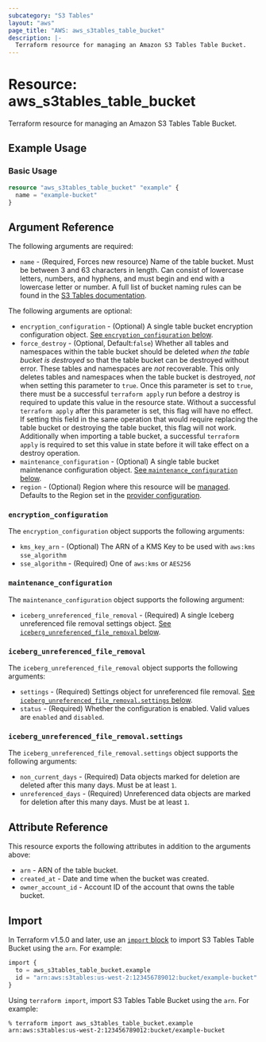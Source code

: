 ```yaml
---
subcategory: "S3 Tables"
layout: "aws"
page_title: "AWS: aws_s3tables_table_bucket"
description: |-
  Terraform resource for managing an Amazon S3 Tables Table Bucket.
---
```


# Resource: aws_s3tables_table_bucket

Terraform resource for managing an Amazon S3 Tables Table Bucket.

## Example Usage

### Basic Usage

```terraform
resource "aws_s3tables_table_bucket" "example" {
  name = "example-bucket"
}
```

## Argument Reference

The following arguments are required:

* `name` - (Required, Forces new resource) Name of the table bucket.
  Must be between 3 and 63 characters in length.
  Can consist of lowercase letters, numbers, and hyphens, and must begin and end with a lowercase letter or number.
  A full list of bucket naming rules can be found in the [S3 Tables documentation](https://docs.aws.amazon.com/AmazonS3/latest/userguide/s3-tables-buckets-naming.html#table-buckets-naming-rules).

The following arguments are optional:

* `encryption_configuration` - (Optional) A single table bucket encryption configuration object.
  [See `encryption_configuration` below](#encryption_configuration).
* `force_destroy` - (Optional, Default:`false`) Whether all tables and namespaces within the table bucket should be deleted *when the table bucket is destroyed* so that the table bucket can be destroyed without error. These tables and namespaces are *not* recoverable. This only deletes tables and namespaces when the table bucket is destroyed, *not* when setting this parameter to `true`. Once this parameter is set to `true`, there must be a successful `terraform apply` run before a destroy is required to update this value in the resource state. Without a successful `terraform apply` after this parameter is set, this flag will have no effect. If setting this field in the same operation that would require replacing the table bucket or destroying the table bucket, this flag will not work. Additionally when importing a table bucket, a successful `terraform apply` is required to set this value in state before it will take effect on a destroy operation.
* `maintenance_configuration` - (Optional) A single table bucket maintenance configuration object.
  [See `maintenance_configuration` below](#maintenance_configuration).
* `region` - (Optional) Region where this resource will be [managed](https://docs.aws.amazon.com/general/latest/gr/rande.html#regional-endpoints). Defaults to the Region set in the [provider configuration](https://registry.terraform.io/providers/hashicorp/aws/latest/docs#aws-configuration-reference).

### `encryption_configuration`

The `encryption_configuration` object supports the following arguments:

* `kms_key_arn` - (Optional) The ARN of a KMS Key to be used with `aws:kms` `sse_algorithm`
* `sse_algorithm` - (Required) One of `aws:kms` or `AES256`

### `maintenance_configuration`

The `maintenance_configuration` object supports the following argument:

* `iceberg_unreferenced_file_removal` - (Required) A single Iceberg unreferenced file removal settings object.
  [See `iceberg_unreferenced_file_removal` below](#iceberg_unreferenced_file_removal).

### `iceberg_unreferenced_file_removal`

The `iceberg_unreferenced_file_removal` object supports the following arguments:

* `settings` - (Required) Settings object for unreferenced file removal.
  [See `iceberg_unreferenced_file_removal.settings` below](#iceberg_unreferenced_file_removalsettings).
* `status` - (Required) Whether the configuration is enabled.
  Valid values are `enabled` and `disabled`.

### `iceberg_unreferenced_file_removal.settings`

The `iceberg_unreferenced_file_removal.settings` object supports the following arguments:

* `non_current_days` - (Required) Data objects marked for deletion are deleted after this many days.
  Must be at least `1`.
* `unreferenced_days` - (Required) Unreferenced data objects are marked for deletion after this many days.
  Must be at least `1`.

## Attribute Reference

This resource exports the following attributes in addition to the arguments above:

* `arn` - ARN of the table bucket.
* `created_at` - Date and time when the bucket was created.
* `owner_account_id` - Account ID of the account that owns the table bucket.

## Import

In Terraform v1.5.0 and later, use an [`import` block](https://developer.hashicorp.com/terraform/language/import) to import S3 Tables Table Bucket using the `arn`. For example:

```terraform
import {
  to = aws_s3tables_table_bucket.example
  id = "arn:aws:s3tables:us-west-2:123456789012:bucket/example-bucket"
}
```

Using `terraform import`, import S3 Tables Table Bucket using the `arn`. For example:

```console
% terraform import aws_s3tables_table_bucket.example arn:aws:s3tables:us-west-2:123456789012:bucket/example-bucket
```
